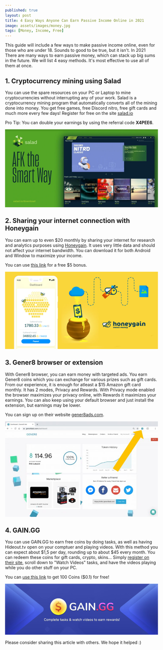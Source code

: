 ```yaml
---
published: true
layout: post
title: 4 Easy Ways Anyone Can Earn Passive Income Online in 2021
image: assets/images/money.jpg
tags: [Money, Income, Free]
---
```


This guide will include a few ways to make passive income online, even for those who are under 18. Sounds to good to be true, but it isn't. In 2021 There are many ways to earn passive money, which can stack up big sums in the future. We will list 4 easy methods. It's most effective to use all of them at once.

## 1. Cryptocurrency mining using Salad
You can use the spare resources on your PC or Laptop to mine cryptocurrencies without interrupting any of your work. Salad is a cryptocurrency mining program that automatically converts all of the mining done into money. You get free games, free Discord nitro, free gift cards and much more every few days! Register for free on the site [salad.io](https://salad.io/)

Pro Tip: You can double your earnings by using the referral code **X4PEE6**.

<a href="https://salad.io/">
<img src="/assets/images/salad.jpg" class="postimg">
</a>
  
## 2. Sharing your internet connection with Honeygain
You can earn up to even $20 monthly by sharing your internet for research and analytics purposes using [Honeygain](https://r.honeygain.me/ADOF8CEFC7). It uses very little data and should not affect your internet bandwidth. You can download it for both Android and Window to maximize your income. 

You can use [this link](https://r.honeygain.me/ADOF8CEFC7) for a free $5 bonus.

<a href="https://r.honeygain.me/ADOF8CEFC7">
<img src="/assets/images/honeygain.jpg" class="postimg">
  </a>
  
## 3. Gener8 browser or extension
With Gener8 browser, you can earn money with targeted ads. You earn Gener8 coins which you can exchange for various prizes such as gift cards. From our experience, it is enough for atleast a $15 Amazon gift card monthly. It has 2 modes, Privacy and Rewards. With Privacy mode enabled the browser maximizes your privacy online, with Rewards it maximizes your earnings. You can also keep using your default browser and just install the extension, but earnings may be lower.

You can sign up on their website [gener8ads.com](https://refer.gener8ads.com/r/Hsxv2M).

<a href="https://refer.gener8ads.com/r/Hsxv2M">
<img src="/assets/images/gener8.jpg" class="postimg">
</a>

## 4. GAIN.GG

You can use GAIN.GG to earn free coins by doing tasks, as well as having Hideout.tv open on your comptuer and playing videos. With this method you can expect about $1,5 per day, rounding up to about $45 every month. You can redeem these coins for gift cards, crypto, skins...  Simply [register on their site](https://gain.gg/r/110422335546090406747), scroll down to "Watch Videos" tasks, and have the videos playing while you do other stuff on your PC.

You can [use this link](https://gain.gg/r/110422335546090406747) to get 100 Coins ($0.1) for free!

<a href="https://gain.gg/r/110422335546090406747">
<img src="/assets/images/gain.jpg" class="postimg">
</a>

Please consider sharing this article with others. We hope it helped :)
